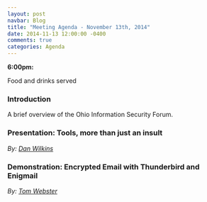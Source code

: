 ```yaml
---
layout: post
navbar: Blog
title: "Meeting Agenda - November 13th, 2014"
date: 2014-11-13 12:00:00 -0400
comments: true
categories: Agenda
---
```


**6:00pm:**

Food and drinks served

### Introduction

A brief overview of the Ohio Information Security Forum.

### **Presentation:** Tools, more than just an insult
_By: [Dan Wilkins](https://twitter.com/cdjadex)_

### **Demonstration:** Encrypted Email with Thunderbird and Enigmail
_By: [Tom Webster](http://samurailink3.com)_
